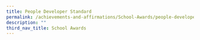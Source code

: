 ```yaml
---
title: People Developer Standard
permalink: /achievements-and-affirmations/School-Awards/people-developer-award/
description: ""
third_nav_title: School Awards
---
```

